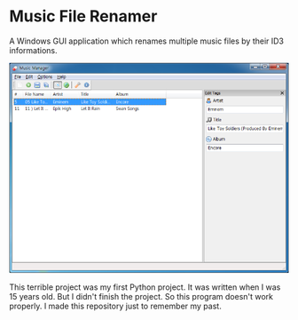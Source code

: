 Music File Renamer
==================

A Windows GUI application which renames multiple music files by their ID3
informations.

![Screenshot](screenshot.png)

This terrible project was my first Python project. It was written when I was 15
years old. But I didn't finish the project. So this program doesn't work
properly. I made this repository just to remember my past.
